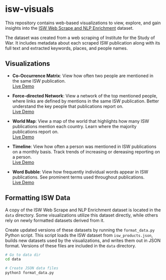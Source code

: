 # isw-visuals
This repository contains web-based visualizations to view, explore, and gain insights into the [ISW Web Scrape and NLP Enrichment](https://www.kaggle.com/connerbrew2/isw-web-scrape-and-nlp-enrichment) dataset. 

The dataset was created from a web scraping of Institute for the Study of War. It includes metadata about each scraped ISW publication along with its full text and extracted keywords, places, and people names. 

## Visualizations
- **Co-Occurrence Matrix**: View how often two people are mentioned in the same ISW publication.  
[Live Demo](https://rhammell.github.io/isw-visuals/co-occurrence.html)

- **Force-directed Network**: View a network of the top mentioned people, where links are defined by mentions in the same ISW publication. Better understand the key people that publications report on.  
[Live Demo](https://rhammell.github.io/isw-visuals/force-directed.html)

- **World Map**: View a map of the world that highlights how many ISW publications mention each country. Learn where the majority publications report on.  
[Live Demo](https://rhammell.github.io/isw-visuals/world-map.html)

- **Timeline**: View how often a person was mentioned in ISW publications on a monthly basis. Track trends of increasing or dereasing reporting on a person.  
[Live Demo](https://rhammell.github.io/isw-visuals/timeline.html)

- **Word Bubble**: View how frequently individual words appear in ISW publications. See prominent terms used throughout publications.  
[Live Demo](https://rhammell.github.io/isw-visuals/word-bubble.html)

## Formatting ISW Data
A copy of the ISW Web Scrape and NLP Enrichment dataset is located in the `data` directory. Some visualizations utilize this dataset directly, while others rely on newly formatted datasets derived from it.

Create updated versions of these datasets by running the `format_data.py` Python script. This script loads the ISW dataset from `isw_products.json`, builds new datasets used by the visualizations, and writes them out in JSON format. Versions of these files are included in the `data` directory. 
```bash
# Go to data dir
cd data

# Create JSON data files
python3 format_data.py
```